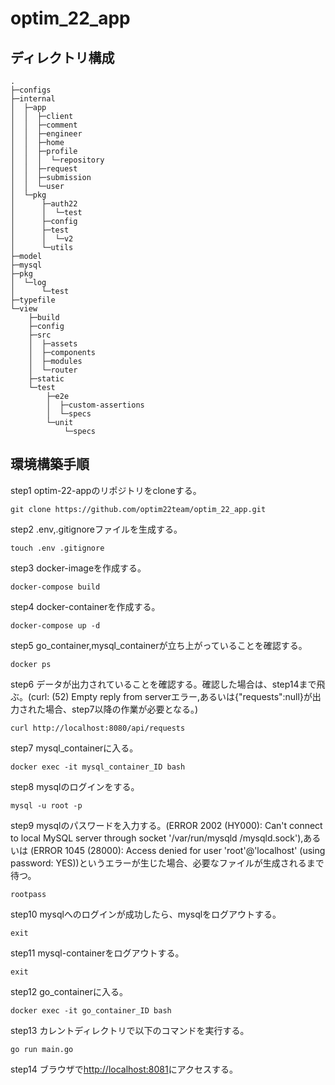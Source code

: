 # optim_22_app

## ディレクトリ構成

```
.
├─configs
├─internal
│  ├─app
│  │  ├─client
│  │  ├─comment
│  │  ├─engineer
│  │  ├─home
│  │  ├─profile
│  │  │  └─repository
│  │  ├─request
│  │  ├─submission
│  │  └─user
│  └─pkg
│      ├─auth22
│      │  └─test
│      ├─config
│      ├─test
│      │  └─v2
│      └─utils
├─model
├─mysql
├─pkg
│  └─log
│      └─test
├─typefile
└─view
    ├─build
    ├─config
    ├─src
    │  ├─assets
    │  ├─components
    │  ├─modules
    │  └─router
    ├─static
    └─test
        ├─e2e
        │  ├─custom-assertions
        │  └─specs
        └─unit
            └─specs
```


## 環境構築手順

step1 optim-22-appのリポジトリをcloneする。  
```
git clone https://github.com/optim22team/optim_22_app.git
```
step2 .env,.gitignoreファイルを生成する。  
```
touch .env .gitignore
```
step3 docker-imageを作成する。  
```
docker-compose build
```
step4 docker-containerを作成する。  
```
docker-compose up -d
```
step5 go_container,mysql_containerが立ち上がっていることを確認する。  
```
docker ps
```
step6 データが出力されていることを確認する。確認した場合は、step14まで飛ぶ。(curl: (52) Empty reply from serverエラー,あるいは{"requests":null}が出力された場合、step7以降の作業が必要となる。)  
```
curl http://localhost:8080/api/requests
```
step7 mysql_containerに入る。  
```
docker exec -it mysql_container_ID bash
```
step8 mysqlのログインをする。  
```
mysql -u root -p
```
step9 mysqlのパスワードを入力する。(ERROR 2002 (HY000): Can't connect to local MySQL server through socket '/var/run/mysqld
/mysqld.sock'),あるいは (ERROR 1045 (28000): Access denied for user 'root'@'localhost' (using password: YES))というエラーが生じた場合、必要なファイルが生成されるまで待つ。  
```
rootpass
```
step10 mysqlへのログインが成功したら、mysqlをログアウトする。  
```
exit
```
step11 mysql-containerをログアウトする。  
```
exit
```
step12 go_containerに入る。  
```
docker exec -it go_container_ID bash
```
step13 カレントディレクトリで以下のコマンドを実行する。  
```
go run main.go
```
step14 ブラウザで[http://localhost:8081](http://localhost:8081)にアクセスする。
